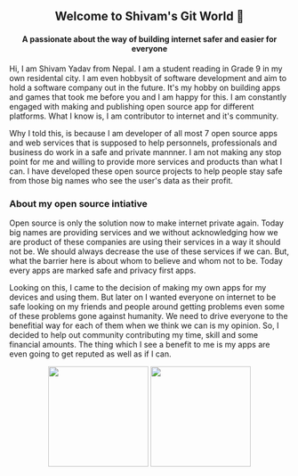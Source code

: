 <h2 align="center">Welcome to Shivam's Git World 👋</h2>
<h4 align="center">A passionate about the way of building internet safer and easier for everyone</h4>

Hi, I am Shivam Yadav from Nepal. I am a student reading in Grade 9 in my own residental city. I am even hobbysit of software development and aim to hold a software company 
out in the future. It's my hobby on building apps and games that took me before you and I am happy for this. I am constantly engaged with making and publishing open source app 
for different platforms. What I know is, I am contributor to internet and it's community.

Why I told this, is because I am developer of all most 7 open source apps and web services that is supposed to help personnels, professionals and business do work in a safe 
and private mannner. I am not making any stop point for me and willing to provide more services and products than what I can. I have developed these open source projects to 
help people stay safe from those big names who see the user's data as their profit.

### About my open source intiative
Open source is only the solution now to make internet private again. Today big names are providing services and we without acknowledging how we are product of these companies 
are using their services in a way it should not be. We should always decrease the use of these services if we can. But, what the barrier here is about whom to believe and whom 
not to be. Today every apps are marked safe and privacy first apps.

Looking on this, I came to the decision of making my own apps for my devices and using them. But later on I wanted everyone on internet to be safe looking on my friends and people 
around getting problems even some of these problems gone against humanity. We need to drive everyone to the benefitial way for each of them when we think we can is my opinion. So, 
I decided to help out community contributing my time, skill and some financial amounts. The thing which I see a benefit to me is my apps are even going to get reputed as well as if 
I can.

<div align="center">
  <img height="180em" src="https://github-readme-stats.vercel.app/api?username=shivamyadavnp&show_icons=true&theme=algolia&include_all_commits=true&count_private=true"/>
  <img height="180em" src="https://github-readme-stats.vercel.app/api/top-langs/?username=shivamyadavnp&langs_count=7&theme=algolia&layout=compact"/>
<!--   <img height="180em" src="https://github-readme-streak-stats.herokuapp.com/?user=shivamyadavnp&theme=tokyonight&date_format=j%20M%5B%20Y%5D"/> -->
</div>
